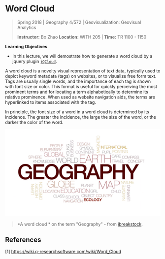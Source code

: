 # Word Cloud

> Spring 2018 | Geography 4/572 | Geovisualization: Geovisual Analytics
>
> **Instructor:** Bo Zhao  **Location:** WITH 205 | **Time:** TR 1100 - 1150

**Learning Objectives**

- In this lecture, we will demostrate how to generate a word cloud by a jquery plugin [`jQCloud`](http://mistic100.github.io/jQCloud/demo.html).


A word cloud is a novelty visual representation of text data, typically used to depict keyword metadata (tags) on websites, or to visualize free form text. Tags are usually single words, and the importance of each tag is shown with font size or color. This format is useful for quickly perceiving the most prominent terms and for locating a term alphabetically to determine its relative prominence. When used as website navigation aids, the terms are hyperlinked to items associated with the tag.

In principle, the font size of a word in a word cloud is determined by its incidence. The greater the incidence, the large the size of the word, or the darker the color of the word.

![](img/geo.png)

> *A word cloud * on the term "Geography" - from [ibreakstock](https://www.videoblocks.com/video/geography-animated-word-cloud-text-design-animation-kinetic-typography-hhc0bkue-j2qxktvx).







## References

[1] https://wiki.q-researchsoftware.com/wiki/Word_Cloud